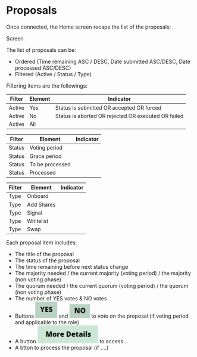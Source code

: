 # Proposals

Once connected, the Home screen recaps the list of the proposals;

Screen

The list of proposals can be:&#x20;

* Ordered (Time remaining ASC / DESC, Date submitted ASC/DESC, Date processed ASC/DESC)
* Filtered (Active / Status / Type)

Filtering items are the followings:

| Filter | Element | Indicator                                           |
| ------ | ------- | --------------------------------------------------- |
| Active | Yes     | Status is submitted OR accepted OR forced           |
| Active | No      | Status is aborted OR rejected OR executed OR failed |
| Active | All     |                                                     |

| Filter | Element         | Indicator |
| ------ | --------------- | --------- |
| Status | Voting period   |           |
| Status | Grace period    |           |
| Status | To be processed |           |
| Status | Processed       |           |

| Filter | Element    | Indicator |
| ------ | ---------- | --------- |
| Type   | Onboard    |           |
| Type   | Add Shares |           |
| Type   | Signal     |           |
| Type   | Whitelist  |           |
| Type   | Swap       |           |

Each proposal item includes:

* The title of the proposal
* The status of the proposal
* The time remaining before next status change
* The majority needed / the current majority (voting period) / the majority (non voting phase)
* The quorum needed / the current quorum (voting period) / the quorum (non voting phase)
* The number of YES votes & NO votes
* Buttons <img src="../.gitbook/assets/image (5).png" alt="" data-size="line"> and <img src="../.gitbook/assets/image (7).png" alt="" data-size="line"> to vote on the proposal (if voting period and applicable to the role)
* A button <img src="../.gitbook/assets/image.png" alt="" data-size="line"> to access...
* A btton to process the proposal (if ....)

